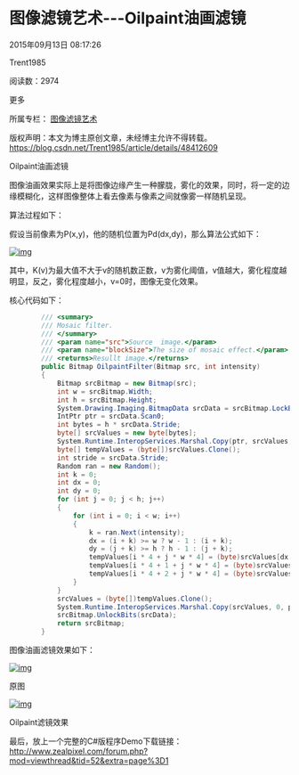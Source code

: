 # 图像滤镜艺术---Oilpaint油画滤镜

2015年09月13日 08:17:26

 

Trent1985

 

阅读数：2974

更多

所属专栏： [图像滤镜艺术](https://blog.csdn.net/column/details/zphotoimagefilter.html)



 版权声明：本文为博主原创文章，未经博主允许不得转载。	https://blog.csdn.net/Trent1985/article/details/48412609

 Oilpaint油画滤镜

​    图像油画效果实际上是将图像边缘产生一种朦胧，雾化的效果，同时，将一定的边缘模糊化，这样图像整体上看去像素与像素之间就像雾一样随机呈现。

 算法过程如下：

 假设当前像素为P(x,y)，他的随机位置为Pd(dx,dy)，那么算法公式如下：

[![img](http://www.zealpixel.com/data/attachment/portal/201507/19/124640k94d1gpdecvpctte.png)](http://www.zealpixel.com/data/attachment/portal/201507/19/124640k94d1gpdecvpctte.png)

 其中，K(v)为最大值不大于v的随机数正数，v为雾化阈值，v值越大，雾化程度越明显，反之，雾化程度越小，v=0时，图像无变化效果。

 核心代码如下：

```csharp
        /// <summary>
        /// Mosaic filter.
        /// </summary>
        /// <param name="src">Source  image.</param>
        /// <param name="blockSize">The size of mosaic effect.</param>
        /// <returns>Resullt image.</returns>
        public Bitmap OilpaintFilter(Bitmap src, int intensity)
        {
            Bitmap srcBitmap = new Bitmap(src);
            int w = srcBitmap.Width;
            int h = srcBitmap.Height;
            System.Drawing.Imaging.BitmapData srcData = srcBitmap.LockBits(new Rectangle(0, 0, w, h), System.Drawing.Imaging.ImageLockMode.ReadWrite, System.Drawing.Imaging.PixelFormat.Format32bppArgb);
            IntPtr ptr = srcData.Scan0;
            int bytes = h * srcData.Stride;
            byte[] srcValues = new byte[bytes];
            System.Runtime.InteropServices.Marshal.Copy(ptr, srcValues, 0, bytes);
            byte[] tempValues = (byte[])srcValues.Clone();
            int stride = srcData.Stride;
            Random ran = new Random();
            int k = 0;
            int dx = 0;
            int dy = 0;
            for (int j = 0; j < h; j++)
            {
                for (int i = 0; i < w; i++)
                {
                    k = ran.Next(intensity);
                    dx = (i + k) >= w ? w - 1 : (i + k);
                    dy = (j + k) >= h ? h - 1 : (j + k);
                    tempValues[i * 4 + j * w * 4] = (byte)srcValues[dx * 4 + dy * w * 4];
                    tempValues[i * 4 + 1 + j * w * 4] = (byte)srcValues[dx * 4 + 1 + dy * w * 4];
                    tempValues[i * 4 + 2 + j * w * 4] = (byte)srcValues[dx * 4 + 2 + dy * w * 4];
                }
            }
            srcValues = (byte[])tempValues.Clone();
            System.Runtime.InteropServices.Marshal.Copy(srcValues, 0, ptr, bytes);
            srcBitmap.UnlockBits(srcData);
            return srcBitmap;
        }
```

 图像油画滤镜效果如下：

[![img](http://www.zealpixel.com/data/attachment/portal/201507/19/124819mlyntu43nlt3rt38.jpg)](http://www.zealpixel.com/data/attachment/portal/201507/19/124819mlyntu43nlt3rt38.jpg)

原图

[![img](http://www.zealpixel.com/data/attachment/portal/201507/19/124820l5tvmt2pggmzbvkb.png)](http://www.zealpixel.com/data/attachment/portal/201507/19/124820l5tvmt2pggmzbvkb.png)

Oilpaint滤镜效果

最后，放上一个完整的C#版程序Demo下载链接：<http://www.zealpixel.com/forum.php?mod=viewthread&tid=52&extra=page%3D1>